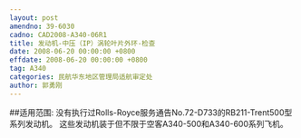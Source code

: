 ```yaml
---
layout: post
amendno: 39-6030
cadno: CAD2008-A340-06R1
title: 发动机-中压（IP）涡轮叶片外环-检查
date: 2008-06-20 00:00:00 +0800
effdate: 2008-06-20 00:00:00 +0800
tag: A340
categories: 民航华东地区管理局适航审定处
author: 郭勇刚
---
```


##适用范围:
没有执行过Rolls-Royce服务通告No.72-D733的RB211-Trent500型系列发动机。
这些发动机装于但不限于空客A340-500和A340-600系列飞机。

